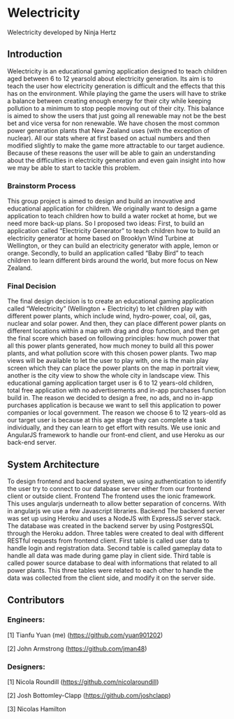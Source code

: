 # Welectricity
Welectricity developed by Ninja Hertz

## Introduction

Welectricity is an educational gaming application designed to teach children aged between 6 to 12 years­old about electricity generation. Its aim is to teach the user how electricity generation is difficult and the effects that this has on the environment. While playing the game the users will have to strike a balance between creating enough energy for their city while keeping pollution to a minimum to stop people moving out of their city. This balance is aimed to show the users that just going all renewable may not be the best bet and vice versa for non renewable. We have chosen the most common power generation plants that New Zealand uses (with the exception of nuclear). All our stats where at first based on actual numbers and then modified slightly to make the game more attractable to our target audience. Because of these reasons the user will be able to gain an understanding about the difficulties in electricity generation and even gain insight into how we may be able to start to tackle this problem.


### Brainstorm Process

This group project is aimed to design and build an innovative and educational application for children. We originally want to design a game application to teach children how to build a water rocket at home, but we need more back-up plans. So I proposed two ideas: First, to build an application called “Electricity Generator” to teach children how to build an electricity generator at home based on Brooklyn Wind Turbine at Wellington, or they can build an electricity generator with apple, lemon or orange. Secondly, to build an application called “Baby Bird” to teach children to learn different birds around the world, but more focus on New Zealand.


### Final Decision

The final design decision is to create an educational gaming application called “Welectricity” (Wellington + Electricity) to let children play with different power plants, which include wind, hydro-power, coal, oil, gas, nuclear and solar power. And then, they can place different power plants on different locations within a map with drag and drop function, and then get the final score which based on following principles: how much power that all this power plants generated, how much money to build all this power plants, and what pollution score with this chosen power plants. Two map views will be available to let the user to play with, one is the main play screen which they can place the power plants on the map in portrait view, another is the city view to show the whole city in landscape view. This educational gaming application target user is 6 to 12 years-old children, total free application with no advertisements and in-app purchases function build in. The reason we decided to design a free, no ads, and no in-app purchases application is because we want to sell this application to power companies or local government. The reason we choose 6 to 12 years-old as our target user is because at this age stage they can complete a task individually, and they can learn to get effort with results. We use ionic and AngularJS framework to handle our front-end client, and use Heroku as our back-end server.


## System Architecture 

To design frontend and backend system, we using authentication to identify the user try to connect to our database server either from our frontend client or outside client. Frontend The frontend uses the ionic framework. This uses angularjs underneath to allow better separation of concerns. With in angularjs we use a few Javascript libraries. Backend The backend server was set up using Heroku and uses a NodeJS with ExpressJS server stack. The database was created in the backend server by using PostgresSQL through the Heroku addon. Three tables were created to deal with different RESTful requests from frontend client. First table is called user data to handle login and registration data. Second table is called gameplay data to handle all data was made during game play in client side. Third table is called power source database to deal with informations that related to all power plants. This three tables were related to each other to handle the data was collected from the client side, and modify it on the server side.


## Contributors

### Engineers:
[1] Tianfu Yuan (me) (https://github.com/yuan901202)

[2] John Armstrong (https://github.com/jman48)

### Designers:
[1] Nicola Roundill (https://github.com/nicolaroundill)

[2] Josh Bottomley-Clapp (https://github.com/joshclapp)

[3] Nicolas Hamilton

